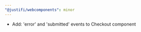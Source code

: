 ```yaml
---
"@justifi/webcomponents": minor
---
```


- Add: 'error' and 'submitted' events to Checkout component
